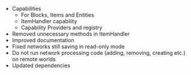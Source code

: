 * Capabilities
  * For Blocks, Items and Entities
  * ItemHandler capability
  * Capability Providers and registry
* Removed unnecessary methods in ItemHandler
* Improved documentation
* Fixed networks still saving in read-only mode
* Do not run network processing code (adding, removing, creating etc.) on remote worlds
* Updated dependencies